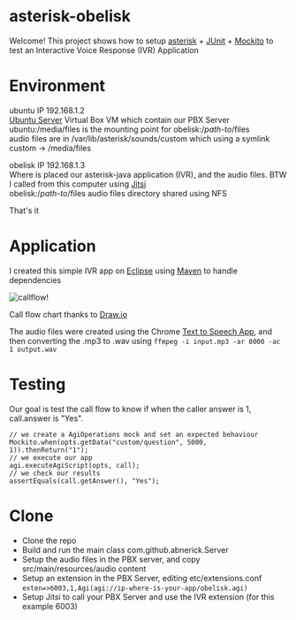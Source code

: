 
# asterisk-obelisk

Welcome!
This project shows how to setup [asterisk](http://asterisk-java.org) + [JUnit](http://junit.org/junit4/) + [Mockito](http://site.mockito.org/) to test an Interactive Voice Response (IVR) Application


# Environment

ubuntu 		  IP 192.168.1.2  
[Ubuntu Server](https://www.ubuntu.com/download/server) Virtual Box VM which contain our PBX Server  
ubuntu:/media/files is the mounting point for obelisk:/*path-to*/files  
audio files are in /var/lib/asterisk/sounds/custom which using a symlink custom -> /media/files 

obelisk       IP 192.168.1.3  
Where is placed our asterisk-java application (IVR), and the audio files. BTW I called from this computer using [Jitsi](https://jitsi.org/)  
obelisk:/*path-to*/files  audio files directory shared using NFS

That's it

# Application 

I created this simple IVR app on [Eclipse](https://eclipse.org/) using [Maven](https://maven.apache.org/) to handle dependencies
 
 ![callflow!](https://abnerick.files.wordpress.com/2017/05/flowchart.png)

Call flow chart thanks to [Draw.io](https://www.draw.io/) 

The audio files were created using the Chrome [Text to Speech App](https://chrome.google.com/webstore/detail/text-to-speech-app/foboeiajimhaijdbfnknapkoiadkohio/related?utm_source=chrome-ntp-icon), and then converting the .mp3 to .wav using
`ffmpeg -i input.mp3 -ar 8000 -ac 1 output.wav`


# Testing 

Our goal is test the call flow to know if when the caller answer is 1, call.answer is "Yes". 

	// we create a AgiOperations mock and set an expected behaviour
	Mockito.when(opts.getData("custom/question", 5000, 1)).thenReturn("1"); 
	// we execute our app
	agi.executeAgiScript(opts, call); 
	// we check our results
    assertEquals(call.getAnswer(), "Yes");	

# Clone 
* Clone the repo
* Build and run the main class com.github.abnerick.Server
* Setup the audio files in the PBX server, and copy src/main/resources/audio content
* Setup an extension in the PBX Server, editing etc/extensions.conf  
`exten=>6003,1,Agi(agi://ip-where-is-your-app/obelisk.agi)`
* Setup Jitsi to call your PBX Server and use the IVR extension (for this example 6003) 







